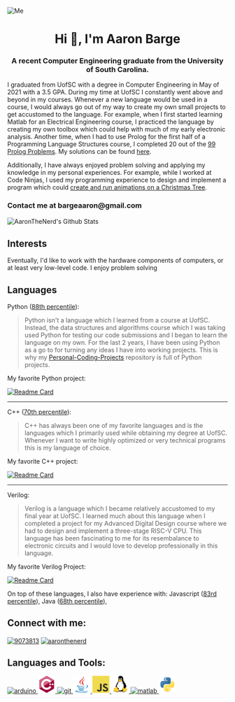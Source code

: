 ![Me](https://github.com/AaronTheNerd/AaronTheNerd/blob/main/headshot.jpg)

<h1 align="center">Hi 👋, I'm Aaron Barge</h1>
<h3 align="center">A recent Computer Engineering graduate from the University of South Carolina.</h3>

I graduated from UofSC with a degree in Computer Engineering in May of 2021 with a 3.5 GPA. During my time at UofSC I constantly went above and beyond in my courses. Whenever a new language would be used in a course, I would always go out of my way to create my own small projects to get accustomed to the language. For example, when I first started learning Matlab for an Electrical Engineering course, I practiced the language by creating my own toolbox which could help with much of my early electronic analysis. Another time, when I had to use Prolog for the first half of a Programming Language Structures course, I completed 20 out of the [99 Prolog Problems](https://www.ic.unicamp.br/~meidanis/courses/mc336/2009s2/prolog/problemas/). My solutions can be found [here](https://github.com/AaronTheNerd/Personal-Coding-Projects/tree/master/Prolog/99Problems). 

Additionally, I have always enjoyed problem solving and applying my knowledge in my personal experiences. For example, while I worked at Code Ninjas, I used my programming experience to design and implement a program which could [create and run animations on a Christmas Tree](https://github.com/AaronTheNerd/Personal-Coding-Projects/tree/master/Arduino/Tree).

<h3 align="left">Contact me at bargeaaron@gmail.com</h5>

<img align="center" alt="AaronTheNerd's Github Stats" src="https://github-readme-stats.vercel.app/api?username=AaronTheNerd&show_icons=true&hide_border=true&theme=react"/>

<h2 align="left">Interests</h3>

Eventually, I'd like to work with the hardware components of computers, or at least very low-level code. I enjoy problem solving

<h2 align="left">Languages</h3>

Python ([88th percentile](https://app.pluralsight.com/profile/aaron-barge)):
> Python isn't a language which I learned from a course at UofSC. Instead, the data structures and algorithms course which I was taking used Python for testing our code submissions and I began to learn the language on my own. For the last 2 years, I have been using Python as a go to for turning any ideas I have into working projects. This is why my [Personal-Coding-Projects](https://github.com/AaronTheNerd/Personal-Coding-Projects) repository is full of Python projects.

My favorite Python project:

[![Readme Card](https://github-readme-stats.vercel.app/api/pin/?username=AaronTheNerd&repo=DynamicBackgrounds)](https://github.com/AaronTheNerd/DynamicBackgrounds)

<hr>

C++ ([70th percentile](https://app.pluralsight.com/profile/aaron-barge)):
> C++ has always been one of my favorite languages and is the languages which I primarily used while obtaining my degree at UofSC. Whenever I want to write highly optimized or very technical programs this is my language of choice.

My favorite C++ project:

[![Readme Card](https://github-readme-stats.vercel.app/api/pin/?username=AaronTheNerd&repo=uInteger)](https://github.com/AaronTheNerd/uInteger)

<hr>

Verilog:
> Verilog is a language which I became relatively accustomed to my final year at UofSC. I learned much about this language when I completed a project for my Advanced Digital Design course where we had to design and implement a three-stage RISC-V CPU. This language has been fascinating to me for its resembalance to electronic circuits and I would love to develop professionally in this language.

My favorite Verilog Project:

[![Readme Card](https://github-readme-stats.vercel.app/api/pin/?username=AaronTheNerd&repo=CSCE611)](https://github.com/AaronTheNerd/CSCE611)

On top of these languages, I also have experience with: Javascript ([83rd percentile](https://app.pluralsight.com/profile/aaron-barge)), Java ([68th percentile](https://app.pluralsight.com/profile/aaron-barge)), 

<h2 align="left">Connect with me:</h3>
<p align="left">
<a href="https://stackoverflow.com/users/9073813" target="blank"><img align="center" src="https://raw.githubusercontent.com/rahuldkjain/github-profile-readme-generator/master/src/images/icons/Social/stack-overflow.svg" alt="9073813" height="30" width="40" /></a>
<a href="https://www.leetcode.com/aaronthenerd" target="blank"><img align="center" src="https://raw.githubusercontent.com/rahuldkjain/github-profile-readme-generator/master/src/images/icons/Social/leet-code.svg" alt="aaronthenerd" height="30" width="40" /></a>
</p>

<h2 align="left">Languages and Tools:</h3>
<p align="left"> <a href="https://www.arduino.cc/" target="_blank"> <img src="https://cdn.worldvectorlogo.com/logos/arduino-1.svg" alt="arduino" width="40" height="40"/> </a> <a href="https://www.w3schools.com/cpp/" target="_blank"> <img src="https://raw.githubusercontent.com/devicons/devicon/master/icons/cplusplus/cplusplus-original.svg" alt="cplusplus" width="40" height="40"/> </a> <a href="https://git-scm.com/" target="_blank"> <img src="https://www.vectorlogo.zone/logos/git-scm/git-scm-icon.svg" alt="git" width="40" height="40"/> </a> <a href="https://www.java.com" target="_blank"> <img src="https://raw.githubusercontent.com/devicons/devicon/master/icons/java/java-original.svg" alt="java" width="40" height="40"/> </a> <a href="https://developer.mozilla.org/en-US/docs/Web/JavaScript" target="_blank"> <img src="https://raw.githubusercontent.com/devicons/devicon/master/icons/javascript/javascript-original.svg" alt="javascript" width="40" height="40"/> </a> <a href="https://www.linux.org/" target="_blank"> <img src="https://raw.githubusercontent.com/devicons/devicon/master/icons/linux/linux-original.svg" alt="linux" width="40" height="40"/> </a> <a href="https://www.mathworks.com/" target="_blank"> <img src="https://upload.wikimedia.org/wikipedia/commons/2/21/Matlab_Logo.png" alt="matlab" width="40" height="40"/> </a> <a href="https://www.python.org" target="_blank"> <img src="https://raw.githubusercontent.com/devicons/devicon/master/icons/python/python-original.svg" alt="python" width="40" height="40"/> </a> </p>
